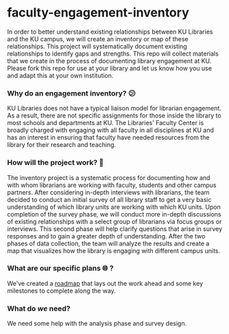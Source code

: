 # faculty-engagement-inventory
In order to better understand existing relationships between KU Libraries and the KU campus, we will create an inventory or map of these relationships. This project will systematically document existing relationships to identify gaps and strengths. This repo will collect materials that we create in the process of documenting library engagement at KU. Please fork this repo for use at your library and let us know how you use and adapt this at your own institution.

### Why do an engagement inventory? :confused: ###

KU Libraries does not have a typical liaison model for librarian engagement. As a result, there are not specific assignments for those inside the library to most schools and departments at KU. The Libraries' Faculty Center is broadly charged with engaging with all faculty in all disciplines at KU and has an interest in ensuring that faculty have needed resources from the library for their research and teaching.

### How will the project work? :construction_worker: ###

The inventory project is a systematic process for documenting how and with whom librarians are working with faculty, students and other campus partners. After considering in-depth interviews with librarians, the team decided to conduct an initial survey of all library staff to get a very basic understanding of which library units are working with which KU units. Upon completion of the survey phase, we will conduct more in-depth discussions of existing relationships with a select group of librarians via focus groups or interviews. This second phase will help clarify questions that arise in survey responses and to gain a greater depth of understanding. After the two phases of data collection, the team will analyze the results and create a map that visualizes how the library is engaging with different campus units.

### What are our specific plans :globe_with_meridians: ? 

We've created a <a href="https://github.com/michaelpeper/faculty-engagement-inventory/blob/master/roadmap.md">roadmap</a> that lays out the work ahead and some key milestones to complete along the way.

### What do *we* need? ###

We need some help with the analysis phase and survey design.
